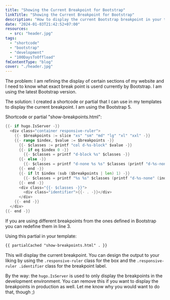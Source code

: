 ```yaml
---
title: "Showing the Current Breakpoint for Bootstrap"
linkTitle: "Showing the Current Breakpoint for Bootstrap"
description: "How to display the current Bootstrap breakpoint in your templates."
date: "2024-01-03T21:42:52+07:00"
resources:
  - src: "header.jpg"
tags:
  - "shortcode"
  - "bootstrap"
  - "development"
  - "100DaysToOffload"
fmContentType: "blog"
cover: "./header.jpg"
---
```


The problem: I am refining the display of certain sections of my website and I need to know what exact break point is userd currently by Bootstrap. I am using the latest Bootstrap version.

The solution: I created a shortcode or partial that I can use in my templates to display the current breakpoint. I am
using the Bootstrap 5.

Shortcode or partial "show-breakpoints.html":

```go
{{- if hugo.IsServer -}}
  <div class="container responsive-ruler">
    {{- $breakpoints := slice "xs" "sm" "md" "lg" "xl" "xxl" -}}
    {{- range $index, $value := $breakpoints -}}
      {{- $classes := printf "col d-%s-block" $value -}}
      {{- if eq $index 0 -}}
        {{- $classes = printf "d-block %s" $classes -}}
      {{- else -}}
        {{- $classes = printf "d-none %s %s" $classes (printf "d-%s-none" (index $breakpoints (sub $index 1))) -}}
      {{- end -}}
      {{- if lt $index (sub ($breakpoints | len) 1) -}}
        {{- $classes = printf "%s %s" $classes (printf "d-%s-none" (index $breakpoints (add $index 1))) -}}
      {{- end -}}
      <div class="{{- $classes -}}">
        <div class="identifier">{{- . -}}</div>
      </div>
    {{- end -}}
  </div>
{{- end -}}
```

If you are using different breakpoints from the ones defined in Bootstrap you can redefine them in line 3.

Using this partial in your template:

```html
{{ partialCached "show-breakpoints.html" . }}
```

This will display the current breakpoint. You can design the output to your liking by using the `.responsive-ruler` class for the box and the `.responsive-ruler .identifier` class for the breakpoint label.

By the way: the `hugo.IsServer` is used to only display the breakpoints in the development environment. You can remove this if you want to display the breakpoints in production as well. Let me know why you would want to do that, though ;)
